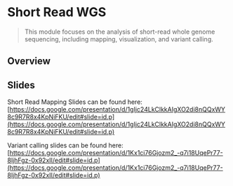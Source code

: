 # Short Read WGS

> This module focuses on the analysis of short-read whole genome sequencing, including mapping, visualization, and variant calling.

## Overview



## Slides
Short Read Mapping Slides can be found here: [https://docs.google.com/presentation/d/1gIjc24LkClkkAIgXO2di8nQQxWY8c9R7R8x4KpNiFKU/edit#slide=id.p](https://docs.google.com/presentation/d/1gIjc24LkClkkAIgXO2di8nQQxWY8c9R7R8x4KpNiFKU/edit#slide=id.p)

Variant calling slides can be found here: [https://docs.google.com/presentation/d/1Kx1ci76Gjozm2_-q7i18UqePr77-8ljhFgz-0x92xII/edit#slide=id.p](https://docs.google.com/presentation/d/1Kx1ci76Gjozm2_-q7i18UqePr77-8ljhFgz-0x92xII/edit#slide=id.p)
